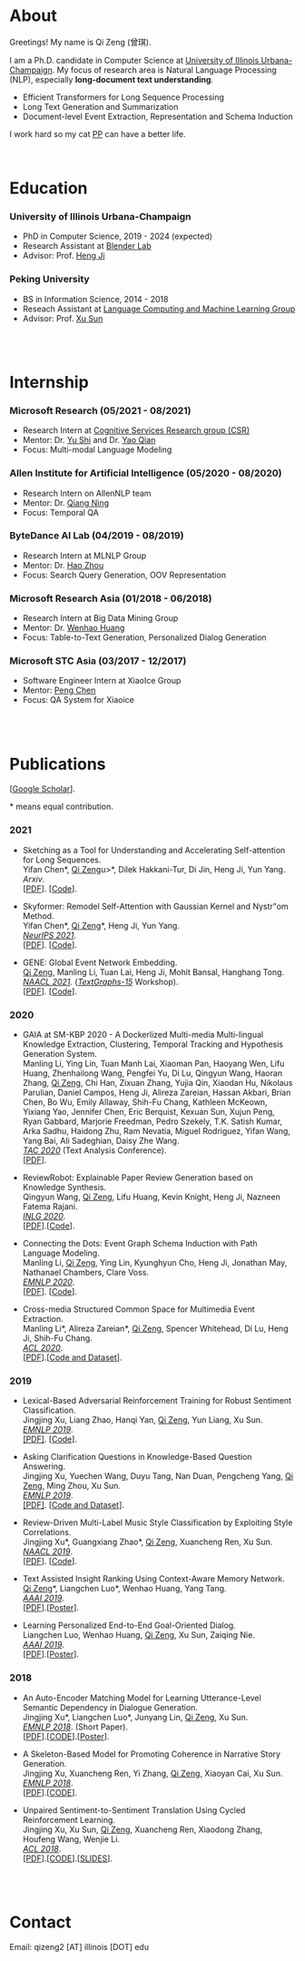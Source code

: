

# About


Greetings! My name is Qi Zeng (曾琪). 

I am a Ph.D. candidate in Computer Science at [University of Illinois Urbana-Champaign](https://illinois.edu/). My focus of research area is Natural Language Processing (NLP), especially **long-document text understanding**.

- Efficient Transformers for Long Sequence Processing
- Long Text Generation and Summarization
- Document-level Event Extraction, Representation and Schema Induction

I work hard so my cat [PP](cat.md) can have a better life.





<br>
 
# Education

### University of Illinois Urbana-Champaign
  - PhD in Computer Science, 2019 - 2024 (expected)
  - Research Assistant at [Blender Lab](http://blender.cs.illinois.edu/)
  - Advisor: Prof. [Heng Ji](http://blender.cs.illinois.edu/hengji.html)


### Peking University 
  - BS in Information Science, 2014 - 2018
  - Reseach Assistant at [Language Computing and Machine Learning Group](https://lancopku.github.io/)
  - Advisor: Prof. [Xu Sun](https://xusun.org/)



<br>
<br>

# Internship

### Microsoft Research (05/2021 - 08/2021)
  - Research Intern at [Cognitive Services Research group (CSR)](https://www.microsoft.com/en-us/research/group/cognitive-services-research/)
  - Mentor: Dr. [Yu Shi](https://www.microsoft.com/en-us/research/people/yushi/) and Dr. [Yao Qian](https://sites.google.com/site/yaoqianhomepage/)
  - Focus: Multi-modal Language Modeling

### Allen Institute for Artificial Intelligence (05/2020 - 08/2020)
  - Research Intern on AllenNLP team
  - Mentor: Dr. [Qiang Ning](http://qning2.web.engr.illinois.edu/)
  - Focus: Temporal QA

### ByteDance AI Lab (04/2019 - 08/2019)
  - Research Intern at MLNLP Group
  - Mentor: Dr. [Hao Zhou](https://zhouh.github.io/) 
  - Focus: Search Query Generation, OOV Representation


### Microsoft Research Asia (01/2018 - 06/2018)
  - Research Intern at Big Data Mining Group 
  - Mentor: Dr. [Wenhao Huang](https://scholar.google.com/citations?user=OdE3MsQAAAAJ&hl=zh-CN)
  - Focus: Table-to-Text Generation, Personalized Dialog Generation


### Microsoft STC Asia (03/2017 - 12/2017)
  - Software Engineer Intern at XiaoIce Group
  - Mentor: [Peng Chen](https://www.aclweb.org/anthology/people/p/peng-chen/)
  - Focus: QA System for Xiaoice


<br>
<br>


# Publications

[[Google Scholar](https://scholar.google.com/citations?user=lOEEhwgAAAAJ&hl=zh-CN)].

 \* means equal contribution.

### 2021

- Sketching as a Tool for Understanding and Accelerating Self-attention for Long Sequences. <br>
  Yifan Chen\*, <u>Qi Zeng</u>u>\*, Dilek Hakkani-Tur, Di Jin, Heng Ji, Yun Yang. <br>
  *Arxiv*. <br>
  [[PDF](https://arxiv.org/abs/2112.05359)]. [[Code](https://github.com/pkuzengqi/Skeinformer)].

- Skyformer: Remodel Self-Attention with Gaussian Kernel and Nystr\"om Method. <br>
  Yifan Chen\*, <u>Qi Zeng</u>\*, Heng Ji, Yun Yang. <br>
  [*NeurIPS 2021*](https://nips.cc/Conferences/2021).  <br>
  [[PDF](https://arxiv.org/abs/2111.00035)]. [[Code](https://github.com/pkuzengqi/Skyformer)].
<!--   (Acceptance Rate 26%).  -->

- GENE: Global Event Network Embedding. <br>
  <u>Qi Zeng</u>, Manling Li, Tuan Lai, Heng Ji, Mohit Bansal, Hanghang Tong. <br>
  [*NAACL 2021*](https://2021.naacl.org/). ([*TextGraphs-15*](https://sites.google.com/view/textgraphs2021) Workshop). <br>
  [[PDF](https://www.aclweb.org/anthology/2021.textgraphs-1.5.pdf)]. [[Code](https://github.com/pkuzengqi/GENE)]. 


### 2020

- GAIA at SM-KBP 2020 - A Dockerlized Multi-media Multi-lingual Knowledge Extraction, Clustering, Temporal Tracking and Hypothesis Generation System. <br>
  Manling Li, Ying Lin, Tuan Manh Lai, Xiaoman Pan, Haoyang Wen, Lifu Huang, Zhenhailong Wang, Pengfei Yu, Di Lu, Qingyun Wang, Haoran Zhang, <u>Qi Zeng</u>, Chi Han, Zixuan Zhang, Yujia Qin, Xiaodan Hu, Nikolaus Parulian, Daniel Campos, Heng Ji, Alireza Zareian, Hassan Akbari, Brian Chen, Bo Wu, Emily Allaway, Shih-Fu Chang, Kathleen McKeown, Yixiang Yao, Jennifer Chen, Eric Berquist, Kexuan Sun, Xujun Peng, Ryan Gabbard, Marjorie Freedman, Pedro Szekely, T.K. Satish Kumar, Arka Sadhu, Haidong Zhu, Ram Nevatia, Miguel Rodriguez, Yifan Wang, Yang Bai, Ali Sadeghian, Daisy Zhe Wang. <br>
  [*TAC 2020*](https://tac.nist.gov/2020/index.html) (Text Analysis Conference). <br>
  [[PDF](https://blender.cs.illinois.edu/paper/gaia_smkbp_2020.pdf)].

- ReviewRobot: Explainable Paper Review Generation based on Knowledge Synthesis. <br>
  Qingyun Wang, <u>Qi Zeng</u>, Lifu Huang, Kevin Knight, Heng Ji, Nazneen Fatema Rajani. <br>
  [*INLG 2020*](https://www.inlg2020.org/). <br>
  [[PDF](https://www.aclweb.org/anthology/2020.inlg-1.44/)].[[Code](https://github.com/EagleW/ReviewRobot)]. 

- Connecting the Dots: Event Graph Schema Induction with Path Language Modeling. <br>
  Manling Li, <u>Qi Zeng</u>, Ying Lin, Kyunghyun Cho, Heng Ji, Jonathan May, Nathanael Chambers, Clare Voss. <br>
  [*EMNLP 2020*](https://2020.emnlp.org/).<br>
  [[PDF](https://www.aclweb.org/anthology/2020.emnlp-main.50/)]. [[Code](http://blender.cs.illinois.edu/software/pathlm/)]. 
<!--   (Acceptance Rate 22.4%).  -->

- Cross-media Structured Common Space for Multimedia Event Extraction. <br>
  Manling Li\*, Alireza Zareian\*, <u>Qi Zeng</u>, Spencer Whitehead, Di Lu, Heng Ji, Shih-Fu Chang. <br>
  [*ACL 2020*](https://acl2020.org/).<br>
  [[PDF](https://www.aclweb.org/anthology/2020.acl-main.230.pdf)].[[Code and Dataset](http://blender.cs.illinois.edu/software/m2e2/)]. 
<!--   (Acceptance Rate 22.7%).  -->

### 2019

- Lexical-Based Adversarial Reinforcement Training for Robust Sentiment Classification. <br>
  Jingjing Xu, Liang Zhao, Hanqi Yan, <u>Qi Zeng</u>, Yun Liang, Xu Sun. <br>
  [*EMNLP 2019*](https://2019.emnlp.org/). <br>
  [[PDF]](https://www.aclweb.org/anthology/D19-1554/). [[Code](https://github.com/lancopku/LexicalAT)]. 
<!--   (Acceptance Rate 23.8%).  -->


- Asking Clarification Questions in Knowledge-Based Question Answering. <br>
  Jingjing Xu, Yuechen Wang, Duyu Tang, Nan Duan, Pengcheng Yang, <u>Qi Zeng</u>, Ming Zhou, Xu Sun. <br>
  [*EMNLP 2019*](https://2019.emnlp.org/). <br>
  [[PDF]](https://www.aclweb.org/anthology/D19-1172/). [[Code and Dataset](https://github.com/msra-nlc/MSParS_V2.0)].  
<!--   (Acceptance Rate 23.8%). -->


- Review-Driven Multi-Label Music Style Classification by Exploiting Style Correlations. <br>
  Jingjing Xu\*, Guangxiang Zhao\*, <u>Qi Zeng</u>, Xuancheng Ren, Xu Sun.<br>
  [*NAACL 2019*](https://naacl2019.org/). <br>
  [[PDF](https://www.aclweb.org/anthology/N19-1296)]. [[Code](https://github.com/lancopku/RMSC)]. 
<!--   (Acceptance Rate 22.6%). -->


- Text Assisted Insight Ranking Using Context-Aware Memory Network. <br>
  <u>Qi Zeng</u>\*, Liangchen Luo\*, Wenhao Huang, Yang Tang. <br>
  [*AAAI 2019*](https://aaai.org/Conferences/AAAI-19/). <br>
  [[PDF](https://arxiv.org/pdf/1811.05563.pdf)].[[Poster](/files/AAAI19-insight-poster.pdf)]. 
<!--   (Acceptance Rate 16.2%). -->

- Learning Personalized End-to-End Goal-Oriented Dialog. <br>
  Liangchen Luo, Wenhao Huang, <u>Qi Zeng</u>, Xu Sun, Zaiqing Nie. <br>
  [*AAAI 2019*](https://aaai.org/Conferences/AAAI-19/). <br>
  [[PDF](https://arxiv.org/pdf/1811.04604.pdf)].[[Poster](/files/AAAI19-personalized-poster.pdf)]. 
<!--   (Acceptance Rate 16.2%). -->

### 2018

- An Auto-Encoder Matching Model for Learning Utterance-Level Semantic Dependency in Dialogue Generation. <br>
  Jingjing Xu\*, Liangchen Luo\*, Junyang Lin, <u>Qi Zeng</u>, Xu Sun. <br>
  [*EMNLP 2018*](https://emnlp2018.org/). (Short Paper).<br>
  [[PDF](http://aclweb.org/anthology/D18-1075)].[[CODE](https://github.com/lancopku/AMM)].[[Poster](/files/EMNLP18-AEM-poster.pdf)].
<!--   (Acceptance Rate 24.6%). -->

- A Skeleton-Based Model for Promoting Coherence in Narrative Story Generation. <br>
  Jingjing Xu, Xuancheng Ren, Yi Zhang, <u>Qi Zeng</u>, Xiaoyan Cai, Xu Sun. <br>
  [*EMNLP 2018*](https://emnlp2018.org/).<br>
  [[PDF](http://aclweb.org/anthology/D18-1462)].[[CODE](https://github.com/lancopku/Skeleton-Based-Generation-Model)].
<!--   (Acceptance Rate 24.6%). -->

- Unpaired Sentiment-to-Sentiment Translation Using Cycled Reinforcement Learning. <br>
  Jingjing Xu, Xu Sun, <u>Qi Zeng</u>, Xuancheng Ren, Xiaodong Zhang, Houfeng Wang, Wenjie Li. <br>
  [*ACL 2018*](https://acl2018.org/). <br>
  [[PDF](http://aclweb.org/anthology/P18-1090)].[[CODE](https://github.com/lancopku/Unpaired-Sentiment-Translation)].[[SLIDES](/files/ACL2018.pdf)]. 
<!--   (Acceptance Rate 24.9%). -->


<br>
<br>


# Contact

Email: qizeng2 [AT] illinois [DOT] edu

<!-- Office: Room 1115, Siebel Center for Computer Science, 201 N. Goodwin Ave, Urbana, IL 61801

 -->

<br>
<br>
<br>
<br>
<br>
<br>
<br>
<br>




